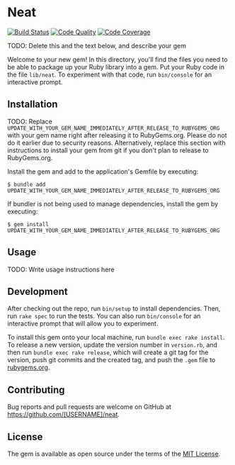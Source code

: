 # Neat

[![Build Status](https://img.shields.io/github/actions/workflow/status/TiuTalk/neat/build.yml?branch=master)](https://github.com/TiuTalk/neat/actions)
[![Code Quality](https://img.shields.io/codacy/grade/28afdebeeab04172876c4419b1bd1b9b)](https://app.codacy.com/gh/TiuTalk/neat/dashboard)
[![Code Coverage](https://img.shields.io/codacy/coverage/28afdebeeab04172876c4419b1bd1b9b)](https://app.codacy.com/gh/TiuTalk/neat/coverage/dashboard)

TODO: Delete this and the text below, and describe your gem

Welcome to your new gem! In this directory, you'll find the files you need to be able to package up your Ruby library into a gem. Put your Ruby code in the file `lib/neat`. To experiment with that code, run `bin/console` for an interactive prompt.

## Installation

TODO: Replace `UPDATE_WITH_YOUR_GEM_NAME_IMMEDIATELY_AFTER_RELEASE_TO_RUBYGEMS_ORG` with your gem name right after releasing it to RubyGems.org. Please do not do it earlier due to security reasons. Alternatively, replace this section with instructions to install your gem from git if you don't plan to release to RubyGems.org.

Install the gem and add to the application's Gemfile by executing:

    $ bundle add UPDATE_WITH_YOUR_GEM_NAME_IMMEDIATELY_AFTER_RELEASE_TO_RUBYGEMS_ORG

If bundler is not being used to manage dependencies, install the gem by executing:

    $ gem install UPDATE_WITH_YOUR_GEM_NAME_IMMEDIATELY_AFTER_RELEASE_TO_RUBYGEMS_ORG

## Usage

TODO: Write usage instructions here

## Development

After checking out the repo, run `bin/setup` to install dependencies. Then, run `rake spec` to run the tests. You can also run `bin/console` for an interactive prompt that will allow you to experiment.

To install this gem onto your local machine, run `bundle exec rake install`. To release a new version, update the version number in `version.rb`, and then run `bundle exec rake release`, which will create a git tag for the version, push git commits and the created tag, and push the `.gem` file to [rubygems.org](https://rubygems.org).

## Contributing

Bug reports and pull requests are welcome on GitHub at https://github.com/[USERNAME]/neat.

## License

The gem is available as open source under the terms of the [MIT License](https://opensource.org/licenses/MIT).
